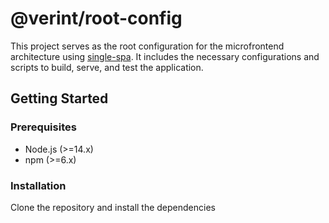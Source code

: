 # @verint/root-config

This project serves as the root configuration for the microfrontend architecture using [single-spa](https://single-spa.js.org/). It includes the necessary configurations and scripts to build, serve, and test the application.

## Getting Started

### Prerequisites
- Node.js (>=14.x)
- npm (>=6.x)

### Installation
Clone the repository and install the dependencies
